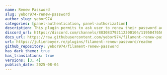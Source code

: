 ```yaml
---
name: Renew Password
slug: yebor974-renew-password
author_slug: yebor974
categories: [panel-authentication, panel-authorization]
description: This plugin permits to ask user to renew their password according to the last renew or other criteria.
discord_url: https://discord.com/channels/883083792112300104/1195047650618253427
docs_url: https://raw.githubusercontent.com/yebor974/filament-renew-password/main/README.md
url: https://julienboyer.re/plugins/filament-renew-password/readme
github_repository: yebor974/filament-renew-password
has_dark_theme: true
has_translations: true
versions: [3, 4]
publish_date: 2025-08-04
---
```

